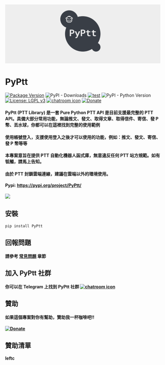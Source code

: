 ![](https://raw.githubusercontent.com/PttCodingMan/PyPtt/master/logo/facebook_cover_photo_2.png)
# PyPtt
[![Package Version](https://img.shields.io/pypi/v/PyPtt.svg)](https://pypi.python.org/pypi/PyPtt)
![PyPI - Downloads](https://img.shields.io/pypi/dm/PyPtt)
[![test](https://github.com/PyPtt/PyPtt/actions/workflows/test.yml/badge.svg)](https://github.com/PyPtt/PyPtt/actions/workflows/test.yml)
![PyPI - Python Version](https://img.shields.io/pypi/pyversions/PyPtt)
[![License: LGPL v3](https://img.shields.io/badge/License-LGPL%20v3-blue.svg)](https://www.gnu.org/licenses/lgpl-3.0)
[![chatroom icon](https://patrolavia.github.io/telegram-badge/chat.png)](https://t.me/PyPtt)
[![Donate](https://img.shields.io/badge/Donate-PayPal-green.svg)](http://paypal.me/CodingMan)

#### PyPtt (PTT Library) 是一套 Pure Python PTT API 是目前支援最完整的 PTT API。具備大部分常用功能，無論推文、發文、取得文章、取得信件、寄信、發 P 幣、丟水球，你都可以在這裡找到完整的使用範例
#### 使用帳號登入，支援使用登入之後才可以使用的功能，例如：推文、發文、寄信、發 P 幣等等
#### 本專案意旨在提供 PTT 自動化機器人函式庫，無意違反任何 PTT 站方規範。如有牴觸，請馬上告知。
#### 由於 PTT 封鎖雲端連線，建議在雲端以外的環境使用。
####
#### Pypi: https://pypi.org/project/PyPtt/
<img src="https://raw.githubusercontent.com/PyPtt/PyPtt/master/docs/_static/login_1.0.gif" width="560">

## 安裝
```bash
pip install PyPtt
```

## 回報問題
#### 請參考 [常見問題](https://pyptt.cc/faq.html) 章節

## 加入 PyPtt 社群
#### 你可以在 Telegram 上找到 PyPtt 社群 [![chatroom icon](https://patrolavia.github.io/telegram-badge/chat.png)](https://t.me/PyPtt)

## 贊助
#### 如果這個專案對你有幫助，贊助我一杯咖啡吧!!
####
#### [![Donate](https://img.shields.io/badge/Donate-PayPal-green.svg)](http://paypal.me/CodingMan)

## 贊助清單

#### leftc